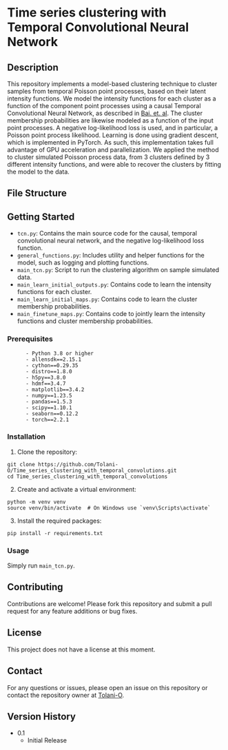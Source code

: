 # Time series clustering with Temporal Convolutional Neural Network

## Description

This repository implements a model-based clustering technique to cluster samples from temporal Poisson point processes, based on their latent intensity functions. We model the intensity functions for each cluster as a function of the component point processes using a causal Temporal Convolutional Neural Network, as described in [Bai. et. al](https://doi.org/10.48550/arXiv.1803.01271). The cluster membership probabilities are likewise modeled as a function of the input point processes. A negative log-likelihood loss is used, and in particular, a Poisson point process likelihood. Learning is done using gradient descent, which is implemented in PyTorch. As such, this implementation takes full advantage of GPU acceleration and parallelization. We applied the method to cluster simulated Poisson process data, from 3 clusters defined by 3 different intensity functions, and were able to recover the clusters by fitting the model to the data.

## File Structure

## Getting Started

* ```tcn.py```: Contains the main source code for the causal, temporal convolutional neural network, and the negative log-likelihood loss function.
* ```general_functions.py```: Includes utility and helper functions for the model, such as logging and plotting functions.
* ```main_tcn.py```: Script to run the clustering algorithm on sample simulated data.
* ```main_learn_initial_outputs.py```: Contains code to learn the intensity functions for each cluster.
* ```main_learn_initial_maps.py```: Contains code to learn the cluster membership probabilities.
* ```main_finetune_maps.py```: Contains code to jointly learn the intensity functions and cluster membership probabilities.

### Prerequisites

```
      - Python 3.8 or higher
      - allensdk==2.15.1
      - cython==0.29.35
      - distro==1.8.0
      - h5py==3.8.0
      - hdmf==3.4.7
      - matplotlib==3.4.2
      - numpy==1.23.5
      - pandas==1.5.3
      - scipy==1.10.1
      - seaborn==0.12.2
      - torch==2.2.1
```

### Installation

1. Clone the repository:

```
git clone https://github.com/Tolani-O/Time_series_clustering_with_temporal_convolutions.git
cd Time_series_clustering_with_temporal_convolutions
```

2. Create and activate a virtual environment:

```
python -m venv venv
source venv/bin/activate  # On Windows use `venv\Scripts\activate`
```

3. Install the required packages:

```
pip install -r requirements.txt
```

### Usage

Simply run ```main_tcn.py```.

## Contributing

Contributions are welcome! Please fork this repository and submit a pull request for any feature additions or bug fixes.

## License

This project does not have a license at this moment.

## Contact

For any questions or issues, please open an issue on this repository or contact the repository owner at [Tolani-O](https://github.com/Tolani-O).

## Version History

* 0.1
    * Initial Release
